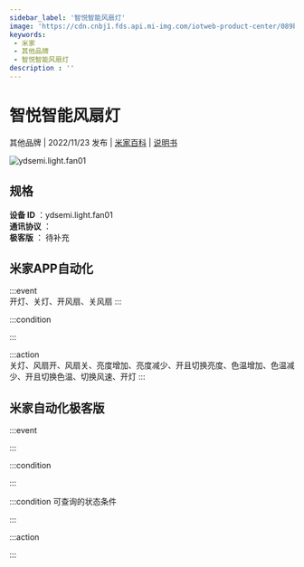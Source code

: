 ```yaml
---
sidebar_label: '智悦智能风扇灯'
image: 'https://cdn.cnbj1.fds.api.mi-img.com/iotweb-product-center/089b6c8c855b04f7453873f017943c21_1666948523661.png?GalaxyAccessKeyId=AKVGLQWBOVIRQ3XLEW&Expires=9223372036854775807&Signature=6zw9wOT9iriht7kCIx5QS7znHno='
keywords: 
 - 米家
 - 其他品牌
 - 智悦智能风扇灯
description : ''
---
```

# 智悦智能风扇灯

其他品牌 | 2022/11/23 发布 | [米家百科](https://home.mi.com/webapp/content/baike/product/index.html?model=ydsemi.light.fan01) | [说明书](https://home.mi.com/views/introduction.html?model=ydsemi.light.fan01&region=cn)

![ydsemi.light.fan01](https://cdn.cnbj1.fds.api.mi-img.com/iotweb-product-center/089b6c8c855b04f7453873f017943c21_1666948523661.png?GalaxyAccessKeyId=AKVGLQWBOVIRQ3XLEW&Expires=9223372036854775807&Signature=6zw9wOT9iriht7kCIx5QS7znHno=)

## 规格  
> 
**设备 ID** ：ydsemi.light.fan01  
**通讯协议** ：  
**极客版**  ： 待补充 


## 米家APP自动化  

:::event  
开灯、关灯、开风扇、关风扇
:::

:::condition  

:::

:::action   
关灯、风扇开、风扇关、亮度增加、亮度减少、开且切换亮度、色温增加、色温减少、开且切换色温、切换风速、开灯
:::

## 米家自动化极客版  

:::event  

:::

:::condition  

:::

:::condition 可查询的状态条件  

:::

:::action  

:::

        
